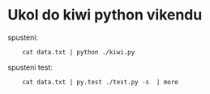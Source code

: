 # Ukol do kiwi python vikendu

spusteni:
```
	cat data.txt | python ./kiwi.py 
```

spusteni test:

```
	cat data.txt | py.test ./test.py -s  | more
```

